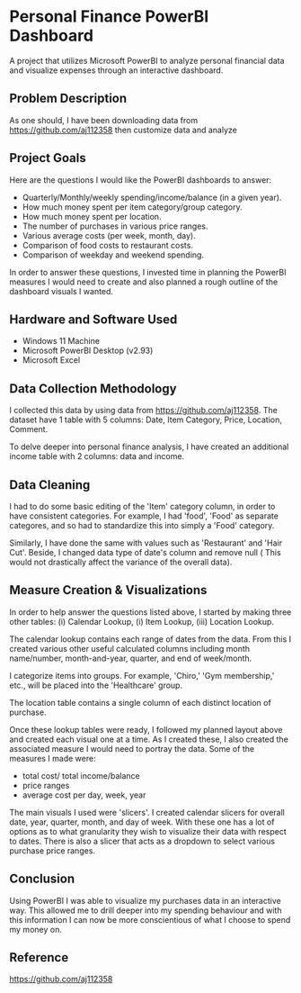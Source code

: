 # Personal Finance PowerBI Dashboard
A project that utilizes Microsoft PowerBI to analyze personal financial data and visualize expenses through an interactive dashboard.
## Problem Description
As one should, I have been downloading data from https://github.com/aj112358 then customize data and analyze 
## Project Goals
Here are the questions I would like the PowerBI dashboards to answer:
- Quarterly/Monthly/weekly spending/income/balance (in a given year).
- How much money spent per item category/group category.
- How much money spent per location.
- The number of purchases in various price ranges.
- Various average costs (per week, month, day).
- Comparison of food costs to restaurant costs.
- Comparison of weekday and weekend spending.

In order to answer these questions, I invested time in planning the PowerBI measures I would need to create and also planned a rough outline of the dashboard visuals I wanted.

## Hardware and Software Used
- Windows 11 Machine
- Microsoft PowerBI Desktop (v2.93)
- Microsoft Excel

## Data Collection Methodology

I collected this data by using data from https://github.com/aj112358. The dataset have 1 table with 5 columns: Date, Item Category, Price, Location, Comment.

To delve deeper into personal finance analysis, I have created an additional income table with 2 columns: data and income.

## Data Cleaning
 I had to do some basic editing of the 'Item' category column, in order to have consistent categories. For example, I had 'food', 'Food' as separate categores, and so had to standardize this into simply a 'Food' category.
 
 Similarly, I have done the same with values such as 'Restaurant' and 'Hair Cut'.
Beside, I changed data type of date's column and remove null ( This would not drastically affect the variance of the overall data).
## Measure Creation & Visualizations
In order to help answer the questions listed above, I started by making three other tables: (i) Calendar Lookup, (i) Item Lookup, (iii) Location Lookup.

The calendar lookup contains each range of dates from the data. From this I created various other useful calculated columns including month name/number, month-and-year, quarter,  and end of week/month.
  
I categorize items into groups. For example, 'Chiro,' 'Gym membership,' etc., will be placed into the 'Healthcare' group.
 
The location table contains a single column of each distinct location of purchase.

Once these lookup tables were ready, I followed my planned layout above and created each visual one at a time. As I created these, I also created the associated measure I would need to portray the data. Some of the measures I made were:
- total cost/ total income/balance
- price ranges
- average cost per day, week, year

The main visuals I used were 'slicers'. I created calendar slicers for overall date, year, quarter, month, and day of week. With these one has a lot of options as to what granularity they wish to visualize their data with respect to dates.  There is also a slicer that acts as a dropdown to select various purchase price ranges.

## Conclusion

Using PowerBI I was able to visualize my purchases data in an interactive way. This allowed me to drill deeper into my spending behaviour and with this information I can now be more conscientious of what I choose to spend my money on.

## Reference 
https://github.com/aj112358

